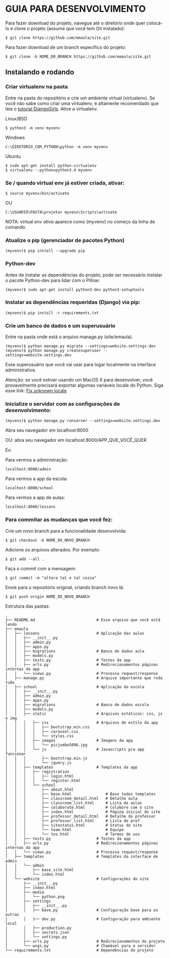 # GUIA PARA DESENVOLVIMENTO

Para fazer download do projeto, navegue até o diretório onde quer colocá-lo e clone o projeto (assume que você tem Git instalado):
```
$ git clone https://github.com/emaula/site.git
```

Para fazer download de um branch específico do projeto:
```
$ git clone -b NOME_DO_BRANCH https://github.com/emaula/site.git
```

## Instalando e rodando

### Criar virtualenv na pasta
Entre na pasta do repositório e crie um ambiente virtual (virtualenv). Se você não sabe como criar uma virtualenv, é altamente recomendado que leia o [tutorial DjangoGirls](http://tutorial.djangogirls.org/pt/django_installation/). Ative a virtualenv.
 
Linux/BSD
```
$ python3 -m venv myvenv
```

Windows
```
C:\DIRETORIO_COM_PYTHON\python -m venv myvenv
```

Ubuntu
```
$ sudo apt-get install python-virtualenv
$ virtualenv --python=python3.4 myvenv
```

### Se / quando virtual env já estiver criada, ativar:
```
$ source myvenv/bin/activate
```
OU
```
C:\USUARIO\PASTA\projeto> myvenv\Scripts\activate
```

NOTA: virtual env *ativa* aparece como (myvenv) no começo da linha de comando.


### Atualize o pip (gerenciador de pacotes Python)
```
(myvenv)$ pip install --upgrade pip
```

### Python-dev
Antes de instalar as dependências do projeto, pode ser necessário instalar o pacote Python-dev para lidar com o Pillow:
```
(myvenv)$ sudo apt-get install python3-dev python3-setuptools
```


### Instalar as dependências requeridas (Django) via pip:
```
(myvenv)$ pip install -r requirements.txt
```

### Crie um banco de dados e um superusuário
Entre na pasta onde está o arquivo manage.py (site/emaula).
```
(myvenv)$ python manage.py migrate --settings=website.settings.dev
(myvenv)$ python manage.py createsuperuser --settings=website.settings.dev
```

Esse superusuário que você vai usar para logar localmente na interface administrativa.

Atenção: se você estiver usando um MacOS X para desenvolver, você provavelmente precisará exportar algumas variáveis locale do Python. Siga esse link: [Fix unknown locale](http://patrick.arminio.info/fix-valueerror-unknown-locale-utf8/)

### Inicialize o servidor com as configurações de desenvolvimento:
```
(myvenv)$ python manage.py runserver --settings=website.settings.dev
```
Abra seu navegador em localhost:8000

OU: abra seu navegador em localhost:8000/APP_QUE_VOCÊ_QUER

Ex:

Para vermos a administração:
```
localhost:8000/admin
```

Para vermos a app da escola:
```
localhost:8000/school
```

Para vermos a app de aulas:
```
localhost:8000/lessons
```


### Para commitar as mudanças que você fez:

Crie um novo branch para a funcionalidade desenvolvida:
```
$ git checkout -b NOME_DO_NOVO_BRANCH
```

Adicione os arquivos alterados. Por exemplo:
```
$ git add --all .
```

Faça o commit com a mensagem:
```
$ git commit -m "altera tal e tal coisa"

```

Envie para o repositório original, criando branch novo lá:
```
$ git push origin NOME_DO_NOVO_BRANCH
```


Estrutura das pastas:
```
.
├── README.md                           # Esse arquivo que você está lendo
├── emaula
│   ├── lessons                         # Aplicação das aulas
│   │   ├── __init__.py
│   │   ├── admin.py
│   │   ├── apps.py
│   │   ├── migrations                  # Banco de dados aula
│   │   ├── models.py
│   │   ├── tests.py                    # Testes da app
│   │   ├── urls.py                     # Redirecionamentos páginas internas da app
│   │   └── views.py                    # Processa request/response
│   ├── manage.py                       # Arquivo importante que roda tudo
│   ├── school                          # Aplicação da escola
│   │   ├── __init__.py
│   │   ├── admin.py
│   │   ├── apps.py
│   │   ├── migrations                  # Banco de dados escola
│   │   ├── models.py
│   │   ├── static                      # Arquivos estáticos: css, js e img
│   │   │   ├── css                     # Arquivos de estilo da app
│   │   │   │   ├── bootstrap.min.css
│   │   │   │   ├── carousel.css
│   │   │   │   └── styles.css
│   │   │   ├── images                  # Imagens da app
│   │   │   │   └── picjumbo5096.jpg
│   │   │   └── js                      # Javascripts pra app funcionar
│   │   │       ├── bootstrap.min.js
│   │   │       └── jquery.js
│   │   ├── templates                   # Templates da app 
│   │   │   ├── registration
│   │   │   │   ├── login.html
│   │   │   │   └── register.html
│   │   │   └── school
│   │   │       ├── about.html
│   │   │       ├── base.html               # Base todos templates
│   │   │       ├── classroom_detail.html   # Detalhe aula 
│   │   │       ├── classroom_list.html     # Lista de aulas
│   │   │       ├── colaborate.html         # Colabore com o site
│   │   │       ├── index.html              # Página inicial do site
│   │   │       ├── professor_detail.html   # Detalhe do professor
│   │   │       ├── professor_list.html     # Lista de prof
│   │   │       ├── sitestatus.html         # Status do site
│   │   │       └── team.html               # Equipe
│   │   │       └── tos.html                # Termos de uso
│   │   ├── tests.py                    # Testes da app
│   │   ├── urls.py                     # Redirecionamentos páginas internas da app
│   │   └── views.py                    # Processa request/response
│   ├── templates                       # Templates da interface de admin
│   │   └── admin
│   │       ├── base_site.html
│   │       └── index.html
│   └── website                         # Configurações do site
│       ├── __init__.py
│       ├── index.html
│       ├── media
│       │   └── python.png
│       ├── settings
│       │   ├── __init__.py
│       │   ├── base.py                 # Configuração base para as outras
│       │   ├── dev.py                  # Configuração para ambiente local
│       │   ├── production.py
│       │   ├── secrets.json
│       │   └── settings.py
│       ├── urls.py                     # Redirecionamentos do projeto
│       └── wsgi.py                     # Chamável para o servidor
└── requirements.txt                    # Dependências do projeto
```
